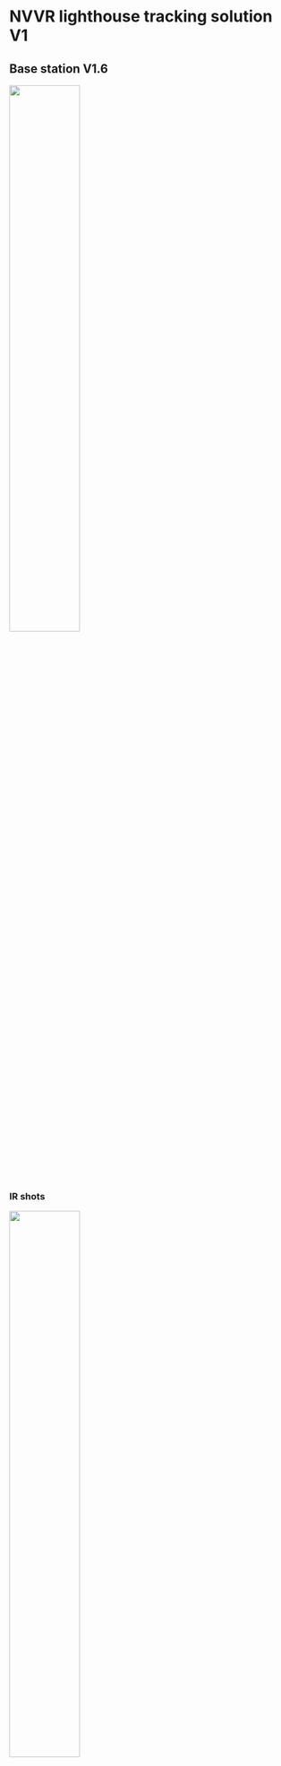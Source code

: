 # NVVR lighthouse tracking solution V1
## Base station V1.6
<img src="V1.6/basestation1.jpg" style="height:auto;width:50%;">

### IR shots
<img src="V1.6/basestation2.JPG" style="height:auto;width:50%;">
<img src="V1.6/basestation3.JPG" style="height:auto;width:50%;">

### Mechanical scheme
<img src="V1.6/mech_scheme.jpg" style="height:auto;width:90%;">

### Electrical scheme
<img src="V1.6/elec_scheme.jpg" style="height:auto;width:90%;">

## 4-sensor tracker V1.1
<img src="V1.6/tracker.jpg" style="height:auto;width:100%;">

### Sensor scheme
<img src="V1.6/sensor_scheme.png" style="height:auto;width:100%;">

### Sensor PCB
<img src="V1.6/sensor_3d.png" style="height:auto;width:50%;">

## Software
<img src="V1.6/viz.png" style="height:auto;width:80%;">

## Random data
<img src="V1.6/graph1.png" style="height:auto;width:100%;">
<img src="V1.6/graph2.png" style="height:auto;width:100%;">

## Contact
Telegram: @nvcoder

Email: nv.coder@yandex.ru